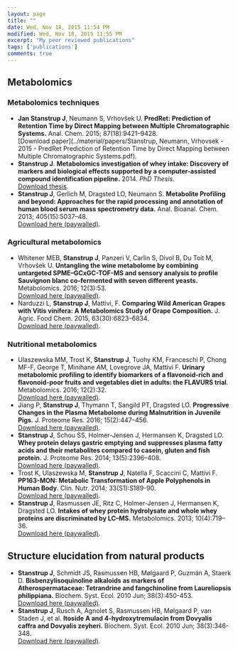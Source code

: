 ```yaml
---
layout: page
title: ""
date: Wed, Nov 18, 2015 11:54 PM
modified: Wed, Nov 18, 2015 11:55 PM
excerpt: "My peer reviewed publications"
tags: ['publications']
comments: true
---
```



## Metabolomics

### Metabolomics techniques
* **Jan Stanstrup J**, Neumann S, Vrhovšek U. **PredRet: Prediction of Retention Time by Direct Mapping between Multiple Chromatographic Systems.** Anal. Chem. 2015; 87(18):9421–9428. <br> [Download paper](../material/papers/Stanstrup, Neumann, Vrhovsek - 2015 - PredRet Prediction of Retention Time by Direct Mapping between Multiple Chromatographic Systems.pdf).
* **Stanstrup J**. **Metabolomics investigation of whey intake: Discovery of markers and biological effects supported by a computer-assisted compound identification pipeline.** 2014. *PhD Thesis.*  <br> [Download thesis](../material/thesis/Jan_Stanstrup_PhD_thesis.pdf).
* **Stanstrup J**, Gerlich M, Dragsted LO, Neumann S. **Metabolite Profiling and beyond: Approaches for the rapid processing and annotation of human blood serum mass spectrometry data.** Anal. Bioanal. Chem. 2013; 405(15):5037–48.  <br> [Download here (paywalled)](http://dx.doi.org/10.1007/s00216-013-6954-6).


### Agricultural metabolomics
* Whitener MEB, **Stanstrup J**, Panzeri V, Carlin S, Divol B, Du Toit M, Vrhovšek U. **Untangling the wine metabolome by combining untargeted SPME–GCxGC-TOF-MS and sensory analysis to profile Sauvignon blanc co-fermented with seven different yeasts.** Metabolomics. 2016; 12(3):53.  <br> [Download here (paywalled)](http://dx.doi.org/10.1007/s11306-016-0962-4).
* Narduzzi L, **Stanstrup J**, Mattivi, F. **Comparing Wild American Grapes with Vitis vinifera: A Metabolomics Study of Grape Composition.** J. Agric. Food Chem. 2015, 63(30):6823–6834.  <br> [Download here (paywalled)](http://dx.doi.org/10.1021/acs.jafc.5b01999).


### Nutritional metabolomics
* Ulaszewska MM, Trost K, **Stanstrup J**, Tuohy KM, Franceschi P, Chong MF-F, George T, Minihane AM, Lovegrove JA, Mattivi F. **Urinary metabolomic profiling to identify biomarkers of a flavonoid-rich and flavonoid-poor fruits and vegetables diet in adults: the FLAVURS trial**. Metabolomics. 2016; 12(2):32. <br> [Download here (paywalled)](http://dx.doi.org/10.1007/s11306-015-0935-z).
* Jiang P, **Stanstrup J**, Thymann T, Sangild PT, Dragsted LO. **Progressive Changes in the Plasma Metabolome during Malnutrition in Juvenile Pigs.** J. Proteome Res. 2016; 15(2):447–456. <br> [Download here (paywalled)](http://dx.doi.org/10.1021/acs.jproteome.5b00782).
* **Stanstrup J**, Schou SS, Holmer-Jensen J, Hermansen K, Dragsted LO. **Whey protein delays gastric emptying and suppresses plasma fatty acids and their metabolites compared to casein, gluten and fish protein.** J. Proteome Res. 2014; 13(5):2396–408. <br> [Download here (paywalled)](http://dx.doi.org/10.1021/pr401214w).
* Trost K, Ulaszewska M, **Stanstrup J**, Natella F, Scaccini C, Mattivi F. **PP163-MON: Metabolic Transformation of Apple Polyphenols in Human Body**. Clin. Nutr. 2014; 33(S1):S189-90. <br> [Download here (paywalled)](http://dx.doi.org/10.1016/S0261-5614%2814%2950497-9).
* **Stanstrup J**, Rasmussen JE, Ritz C, Holmer-Jensen J, Hermansen K, Dragsted LO. **Intakes of whey protein hydrolysate and whole whey proteins are discriminated by LC–MS.** Metabolomics. 2013; 10(4):719–36. <br> [Download here (paywalled)](http://dx.doi.org/10.1007/s11306-013-0607-9).


## Structure elucidation from natural products
* **Stanstrup J**, Schmidt JS, Rasmussen HB, Mølgaard P, Guzmán A, Staerk D. **Bisbenzylisoquinoline alkaloids as markers of Atherospermataceae: Tetrandrine and fangchinoline from Laureliopsis philippiana.** Biochem. Syst. Ecol. 2010 Jun; 38(3):450-453. <br> [Download here (paywalled)](http://dx.doi.org/10.1016/j.bse.2010.03.006).
* **Stanstrup J**, Rusch A, Agnolet S, Rasmussen HB, Mølgaard P, van Staden J, et al. **Itoside A and 4-hydroxytremulacin from Dovyalis caffra and Dovyalis zeyheri.** Biochem. Syst. Ecol. 2010 Jun; 38(3):346-348. <br> [Download here (paywalled)](http://dx.doi.org/10.1016/j.bse.2010.02.006).


